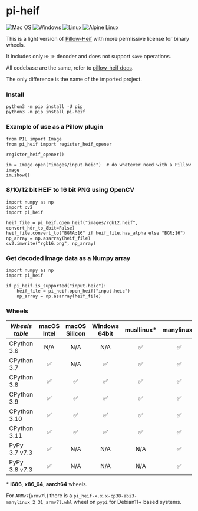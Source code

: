 # pi-heif

![Mac OS](https://img.shields.io/badge/mac%20os-FCC624?style=for-the-badge&logoColor=white)
![Windows](https://img.shields.io/badge/Windows-0078D6?style=for-the-badge&logo=windows&logoColor=white)
![Linux](https://img.shields.io/badge/Linux-FCC624?style=for-the-badge&logo=linux&logoColor=black)
![Alpine Linux](https://img.shields.io/badge/Alpine_Linux-0078D6.svg?style=for-the-badge&logo=alpine-linux&logoColor=white)

This is a light version of [Pillow-Heif](https://github.com/bigcat88/pillow_heif) with more permissive license for binary wheels.

It includes only `HEIF` decoder and does not support `save` operations.

All codebase are the same, refer to [pillow-heif docs](https://pillow-heif.readthedocs.io/).

The only difference is the name of the imported project.

### Install
```console
python3 -m pip install -U pip
python3 -m pip install pi-heif
```

### Example of use as a Pillow plugin
```python3
from PIL import Image
from pi_heif import register_heif_opener

register_heif_opener()

im = Image.open("images/input.heic")  # do whatever need with a Pillow image
im.show()
```

### 8/10/12 bit HEIF to 16 bit PNG using OpenCV
```python3
import numpy as np
import cv2
import pi_heif

heif_file = pi_heif.open_heif("images/rgb12.heif", convert_hdr_to_8bit=False)
heif_file.convert_to("BGRA;16" if heif_file.has_alpha else "BGR;16")
np_array = np.asarray(heif_file)
cv2.imwrite("rgb16.png", np_array)
```

### Get decoded image data as a Numpy array
```python3
import numpy as np
import pi_heif

if pi_heif.is_supported("input.heic"):
    heif_file = pi_heif.open_heif("input.heic")
    np_array = np.asarray(heif_file)
```

### Wheels

| **_Wheels table_** | macOS<br/>Intel | macOS<br/>Silicon | Windows<br/>64bit | musllinux* | manylinux* |
|--------------------|:---------------:|:-----------------:|:-----------------:|:----------:|:----------:|
| CPython 3.6        |       N/A       |        N/A        |        N/A        |     ✅      |     ✅      |
| CPython 3.7        |        ✅        |        N/A        |         ✅         |     ✅      |     ✅      |
| CPython 3.8        |        ✅        |         ✅         |         ✅         |     ✅      |     ✅      |
| CPython 3.9        |        ✅        |         ✅         |         ✅         |     ✅      |     ✅      |
| CPython 3.10       |        ✅        |         ✅         |         ✅         |     ✅      |     ✅      |
| CPython 3.11       |        ✅        |         ✅         |         ✅         |     ✅      |     ✅      |
| PyPy 3.7 v7.3      |        ✅        |        N/A        |        N/A        |    N/A     |     ✅      |
| PyPy 3.8 v7.3      |        ✅        |        N/A        |        N/A        |    N/A     |     ✅      |

&ast; **i686**, **x86_64**, **aarch64** wheels.

For `ARMv7`(`armv7l`) there is a `pi_heif-x.x.x-cp38-abi3-manylinux_2_31_armv7l.whl` wheel on `pypi` for Debian11+ based systems.
